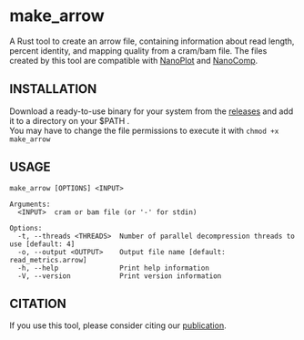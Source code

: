 # make_arrow

A Rust tool to create an arrow file, containing information about read length, percent identity, and mapping quality from a cram/bam file. The files created by this tool are compatible with [NanoPlot](https://github.com/wdecoster/nanoplot) and [NanoComp](https://github.com/wdecoster/nanocomp/).

## INSTALLATION

Download a ready-to-use binary for your system from the [releases](https://github.com/wdecoster/make_arrow/releases) and add it to a directory on your $PATH .  
You may have to change the file permissions to execute it with `chmod +x make_arrow`

## USAGE

```text
make_arrow [OPTIONS] <INPUT>

Arguments:
  <INPUT>  cram or bam file (or '-' for stdin)

Options:
  -t, --threads <THREADS>  Number of parallel decompression threads to use [default: 4]
  -o, --output <OUTPUT>    Output file name [default: read_metrics.arrow]
  -h, --help               Print help information
  -V, --version            Print version information
```

## CITATION

If you use this tool, please consider citing our [publication](https://academic.oup.com/bioinformatics/article/39/5/btad311/7160911).
